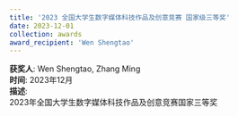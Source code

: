 ```yaml
---
title: '2023 全国大学生数字媒体科技作品及创意竞赛 国家级三等奖'  
date: 2023-12-01                             
collection: awards  
award_recipient: 'Wen Shengtao'               
---
```




**获奖人**: Wen Shengtao, Zhang Ming  
**时间**: 2023年12月  
**描述**:  
2023年全国大学生数字媒体科技作品及创意竞赛国家三等奖
